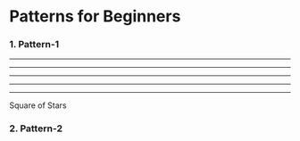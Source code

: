 # Patterns for Beginners
### 1. Pattern-1
* * * * * 
* * * * * 
* * * * * 
* * * * * 
* * * * *
Square of Stars
 ### 2. Pattern-2
 
